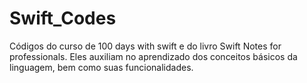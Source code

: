 # Swift_Codes
Códigos do curso de 100 days with swift e do livro Swift Notes for professionals. Eles auxiliam no aprendizado dos conceitos básicos da linguagem, bem como suas funcionalidades.
